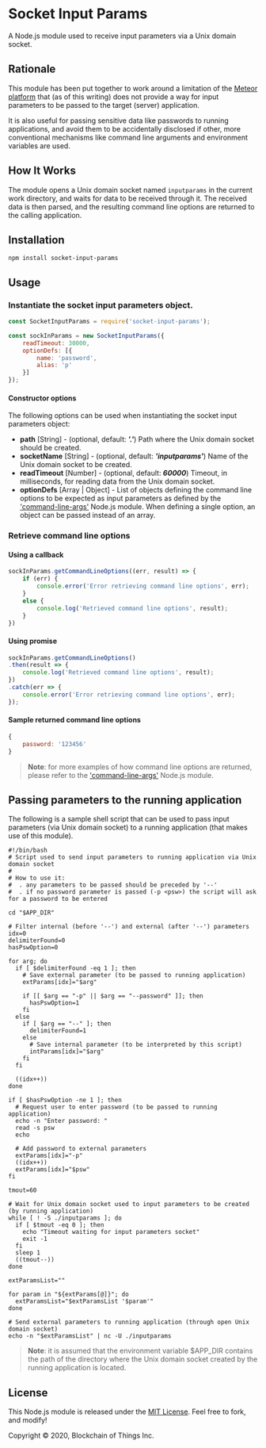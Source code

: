 # Socket Input Params

A Node.js module used to receive input parameters via a Unix domain socket.

## Rationale

This module has been put together to work around a limitation of the [Meteor platform](https://meteor.com) that (as of this
 writing) does not provide a way for input parameters to be passed to the target (server) application.
 
It is also useful for passing sensitive data like passwords to running applications, and avoid them to be accidentally
 disclosed if other, more conventional mechanisms like command line arguments and environment variables are used.
 
## How It Works

The module opens a Unix domain socket named `inputparams` in the current work directory, and waits for data to be
 received through it. The received data is then parsed, and the resulting command line options are returned to the
 calling application.
 
## Installation

```shell
npm install socket-input-params
```

## Usage

### Instantiate the socket input parameters object.

```javascript
const SocketInputParams = require('socket-input-params');

const sockInParams = new SocketInputParams({
    readTimeout: 30000,
    optionDefs: [{
        name: 'password',
        alias: 'p'
    }]
});
```

#### Constructor options

The following options can be used when instantiating the socket input parameters object:

- **path** \[String\] - (optional, default: <b>*'.'*</b>) Path where the Unix domain socket should be created.
- **socketName** \[String\] - (optional, default: <b>*'inputparams'*</b>) Name of the Unix domain socket to be created.
- **readTimeout** \[Number\] - (optional, default: <b>*60000*</b>) Timeout, in milliseconds, for reading data from the
 Unix domain socket.
- **optionDefs** \[Array | Object\] - List of objects defining the command line options to be expected as input
 parameters as defined by the ['command-line-args'](https://github.com/75lb/command-line-args) Node.js module. When
 defining a single option, an object can be passed instead of an array.

### Retrieve command line options

#### Using a callback

```javascript
sockInParams.getCommandLineOptions((err, result) => {
    if (err) {
        console.error('Error retrieving command line options', err);
    }
    else {
        console.log('Retrieved command line options', result);
    }
})
```

#### Using promise

```javascript
sockInParams.getCommandLineOptions()
.then(result => {
    console.log('Retrieved command line options', result);
})
.catch(err => {
    console.error('Error retrieving command line options', err);
});
```

#### Sample returned command line options

```javascript
{
    password: '123456'
}
```

> **Note**: for more examples of how command line options are returned, please refer to the ['command-line-args'](https://github.com/75lb/command-line-args)
> Node.js module.

## Passing parameters to the running application

The following is a sample shell script that can be used to pass input parameters (via Unix domain socket) to a running
 application (that makes use of this module).

```shell script
#!/bin/bash
# Script used to send input parameters to running application via Unix domain socket
#
# How to use it:
#  . any parameters to be passed should be preceded by '--'
#  . if no password parameter is passed (-p <psw>) the script will ask for a password to be entered

cd "$APP_DIR"

# Filter internal (before '--') and external (after '--') parameters
idx=0
delimiterFound=0
hasPswOption=0

for arg; do
  if [ $delimiterFound -eq 1 ]; then
    # Save external parameter (to be passed to running application)
    extParams[idx]="$arg"

    if [[ $arg == "-p" || $arg == "--password" ]]; then
      hasPswOption=1
    fi
  else
    if [ $arg == "--" ]; then
      delimiterFound=1
    else
      # Save internal parameter (to be interpreted by this script)
      intParams[idx]="$arg"
    fi
  fi

  ((idx++))
done

if [ $hasPswOption -ne 1 ]; then
  # Request user to enter password (to be passed to running application)
  echo -n "Enter password: "
  read -s psw
  echo

  # Add password to external parameters
  extParams[idx]="-p"
  ((idx++))
  extParams[idx]="$psw"
fi

tmout=60

# Wait for Unix domain socket used to input parameters to be created (by running application)
while [ ! -S ./inputparams ]; do
  if [ $tmout -eq 0 ]; then
    echo "Timeout waiting for input parameters socket"
    exit -1
  fi
  sleep 1
  ((tmout--))
done

extParamsList=""

for param in "${extParams[@]}"; do
  extParamsList="$extParamsList '$param'"
done

# Send external parameters to running application (through open Unix domain socket)
echo -n "$extParamsList" | nc -U ./inputparams
```

> **Note**: it is assumed that the environment variable $APP_DIR contains the path of the directory where the Unix
> domain socket created by the running application is located.

## License

This Node.js module is released under the [MIT License](LICENSE). Feel free to fork, and modify!

Copyright © 2020, Blockchain of Things Inc.